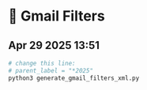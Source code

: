 # 📧 Gmail Filters

## Apr 29 2025 13:51

```bash
# change this line:
# parent_label = "*2025"
python3 generate_gmail_filters_xml.py
```
